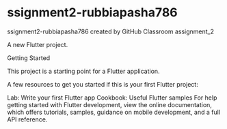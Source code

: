 # ssignment2-rubbiapasha786
ssignment2-rubbiapasha786 created by GitHub Classroom
assignment_2

A new Flutter project.

Getting Started

This project is a starting point for a Flutter application.

A few resources to get you started if this is your first Flutter project:

Lab: Write your first Flutter app
Cookbook: Useful Flutter samples
For help getting started with Flutter development, view the online documentation, which offers tutorials, samples, guidance on mobile development, and a full API reference.
